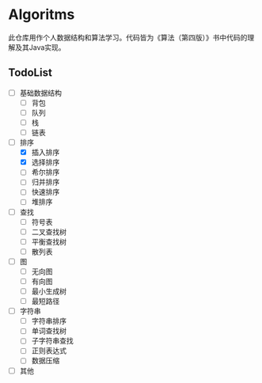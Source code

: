 # Algoritms

此仓库用作个人数据结构和算法学习。代码皆为《算法（第四版）》书中代码的理解及其Java实现。

## TodoList
- [ ] 基础数据结构
    - [ ] 背包
    - [ ] 队列
    - [ ] 栈
    - [ ] 链表
- [ ] 排序
    - [x] 插入排序
    - [x] 选择排序
    - [ ] 希尔排序
    - [ ] 归并排序
    - [ ] 快速排序
    - [ ] 堆排序
- [ ] 查找
    - [ ] 符号表
    - [ ] 二叉查找树
    - [ ] 平衡查找树
    - [ ] 散列表
- [ ] 图
    - [ ] 无向图
    - [ ] 有向图
    - [ ] 最小生成树
    - [ ] 最短路径
- [ ] 字符串
    - [ ] 字符串排序
    - [ ] 单词查找树
    - [ ] 子字符串查找
    - [ ] 正则表达式
    - [ ] 数据压缩
- [ ] 其他